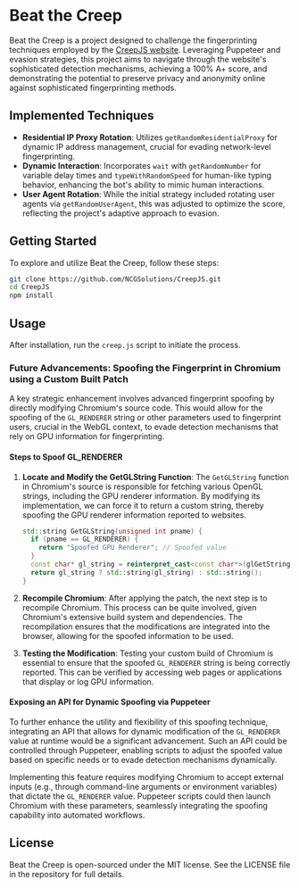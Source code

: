 # Beat the Creep

Beat the Creep is a project designed to challenge the fingerprinting techniques employed by the [CreepJS website](https://abrahamjuliot.github.io/creepjs). Leveraging Puppeteer and evasion strategies, this project aims to navigate through the website's sophisticated detection mechanisms, achieving a 100% A+ score, and demonstrating the potential to preserve privacy and anonymity online against sophisticated fingerprinting methods.


## Implemented Techniques

- **Residential IP Proxy Rotation**: Utilizes `getRandomResidentialProxy` for dynamic IP address management, crucial for evading network-level fingerprinting.
- **Dynamic Interaction**: Incorporates `wait` with `getRandomNumber` for variable delay times and `typeWithRandomSpeed` for human-like typing behavior, enhancing the bot's ability to mimic human interactions.
- **User Agent Rotation**: While the initial strategy included rotating user agents via `getRandomUserAgent`, this was adjusted to optimize the score, reflecting the project's adaptive approach to evasion.

## Getting Started

To explore and utilize Beat the Creep, follow these steps:

```bash
git clone https://github.com/NCGSolutions/CreepJS.git
cd CreepJS
npm install
```
## Usage

After installation, run the `creep.js` script to initiate the process.

### Future Advancements: Spoofing the Fingerprint in Chromium using a Custom Built Patch

A key strategic enhancement involves advanced fingerprint spoofing by directly modifying Chromium's source code. This would allow for the spoofing of the `GL_RENDERER` string or other parameters used to fingerprint users, crucial in the WebGL context, to evade detection mechanisms that rely on GPU information for fingerprinting.

#### Steps to Spoof GL_RENDERER

1. **Locate and Modify the GetGLString Function**:
   The `GetGLString` function in Chromium's source is responsible for fetching various OpenGL strings, including the GPU renderer information. By modifying its implementation, we can force it to return a custom string, thereby spoofing the GPU renderer information reported to websites.

    ```cpp
    std::string GetGLString(unsigned int pname) {
      if (pname == GL_RENDERER) {
        return "Spoofed GPU Renderer"; // Spoofed value
      }
      const char* gl_string = reinterpret_cast<const char*>(glGetString(pname));
      return gl_string ? std::string(gl_string) : std::string();
    }
    ```

2. **Recompile Chromium**:
   After applying the patch, the next step is to recompile Chromium. This process can be quite involved, given Chromium's extensive build system and dependencies. The recompilation ensures that the modifications are integrated into the browser, allowing for the spoofed information to be used.

3. **Testing the Modification**:
   Testing your custom build of Chromium is essential to ensure that the spoofed `GL_RENDERER` string is being correctly reported. This can be verified by accessing web pages or applications that display or log GPU information.

#### Exposing an API for Dynamic Spoofing via Puppeteer

To further enhance the utility and flexibility of this spoofing technique, integrating an API that allows for dynamic modification of the `GL_RENDERER` value at runtime would be a significant advancement. Such an API could be controlled through Puppeteer, enabling scripts to adjust the spoofed value based on specific needs or to evade detection mechanisms dynamically.

Implementing this feature requires modifying Chromium to accept external inputs (e.g., through command-line arguments or environment variables) that dictate the `GL_RENDERER` value. Puppeteer scripts could then launch Chromium with these parameters, seamlessly integrating the spoofing capability into automated workflows.

## License

Beat the Creep is open-sourced under the MIT license. See the LICENSE file in the repository for full details.
